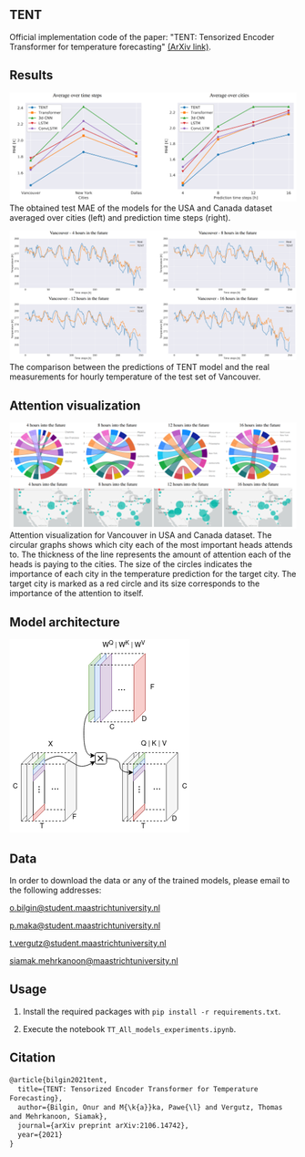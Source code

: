## TENT
Official implementation code of the paper: "TENT: Tensorized Encoder Transformer for temperature forecasting" [(ArXiv link)](https://arxiv.org/abs/2106.14742).


## Results

![TENT](result_USA.png)
The obtained test MAE of the models for the USA and Canada dataset averaged over cities (left) and prediction time steps (right).

![TENT](result_vancouver.png)
The comparison between the predictions of TENT model and the real measurements for hourly temperature of the test set of Vancouver.

## Attention visualization

![TENT](vancouver_maps.png)
Attention visualization for Vancouver in USA and Canada dataset. The circular graphs shows which city each of the most important heads attends to. The thickness of the line represents the amount of attention each of the heads is paying to the cities. The size of the circles indicates the importance of each city in the temperature prediction for the target city. The target city is marked as a red circle and its size corresponds to the importance of the attention to itself.

## Model architecture
![TENT](TENT_visualization_short_dim.png)

## Data

In order to download the data or any of the trained models, please email to the following addresses:

o.bilgin@student.maastrichtuniversity.nl

p.maka@student.maastrichtuniversity.nl

t.vergutz@student.maastrichtuniversity.nl

siamak.mehrkanoon@maastrichtuniversity.nl


## Usage
1. Install the required packages with `pip install -r requirements.txt`.

2. Execute the notebook `TT_All_models_experiments.ipynb`.

## Citation
```
@article{bilgin2021tent,
  title={TENT: Tensorized Encoder Transformer for Temperature Forecasting},
  author={Bilgin, Onur and M{\k{a}}ka, Pawe{\l} and Vergutz, Thomas and Mehrkanoon, Siamak},
  journal={arXiv preprint arXiv:2106.14742},
  year={2021}
}
```

